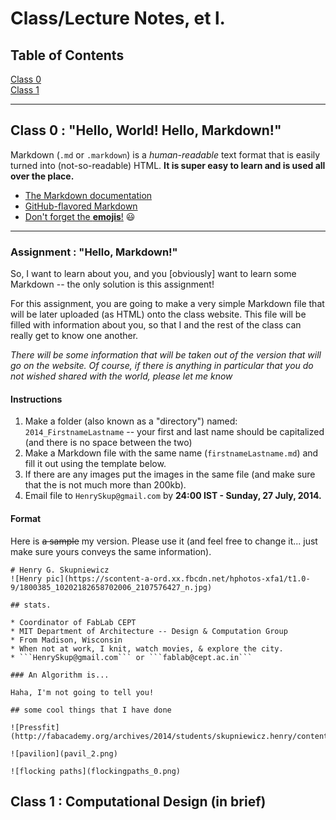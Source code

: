 # Class/Lecture Notes, et l.

## Table of Contents

[Class 0](https://github.com/FabLabCEPT/New-Media/tree/master/Lectures#class-0--hello-world-hello-markdown)  
[Class 1](https://github.com/FabLabCEPT/New-Media/tree/master/Lectures#class-1--computational-design-in-brief)

---

## Class 0 : "Hello, World! Hello, Markdown!"

Markdown (```.md``` or ```.markdown```) is a *human-readable* text format that is easily turned into (not-so-readable) HTML.  **It is super easy to learn and is used all over the place.**

* [The Markdown documentation](http://daringfireball.net/projects/markdown/)
* [GitHub-flavored Markdown](https://guides.github.com/features/mastering-markdown/)
* [Don't forget the **emojis**!](http://www.emoji-cheat-sheet.com/) :smiley:

---

### Assignment : "Hello, Markdown!"

So, I want to learn about you, and you [obviously] want to learn some Markdown -- the only solution is this assignment!

For this assignment, you are going to make a very simple Markdown file that will be later uploaded (as HTML) onto the class website.  This file will be filled with information about you, so that I and the rest of the class can really get to know one another.

*There will be some information that will be taken out of the version that will go on the website.  Of course, if there is anything in particular that you do not wished shared with the world, please let me know*

#### Instructions

1. Make a folder (also known as a "directory") named: ```2014_FirstnameLastname``` -- your first and last name should be capitalized (and there is no space between the two)
2. Make a Markdown file with the same name (```firstnameLastname.md```) and fill it out using the template below.
3. If there are any images put the images in the same file (and make sure that the is not much more than 200kb).
4. Email file to ```HenrySkup@gmail.com``` by **24:00 IST - Sunday, 27 July, 2014.**

#### Format

Here is ~~a sample~~ my version.  Please use it (and feel free to change it... just make sure yours conveys the same information).

    # Henry G. Skupniewicz
    ![Henry pic](https://scontent-a-ord.xx.fbcdn.net/hphotos-xfa1/t1.0-9/1800385_10202182658702006_2107576427_n.jpg)

    ## stats.

    * Coordinator of FabLab CEPT
    * MIT Department of Architecture -- Design & Computation Group
    * From Madison, Wisconsin
    * When not at work, I knit, watch movies, & explore the city.
    * ```HenrySkup@gmail.com``` or ```fablab@cept.ac.in```

    ### An Algorithm is...

    Haha, I'm not going to tell you!

    ## some cool things that I have done

    ![Pressfit](http://fabacademy.org/archives/2014/students/skupniewicz.henry/content/PressFit_srf.png)

    ![pavilion](pavil_2.png)

    ![flocking paths](flockingpaths_0.png)


## Class 1 : Computational Design (in brief)
